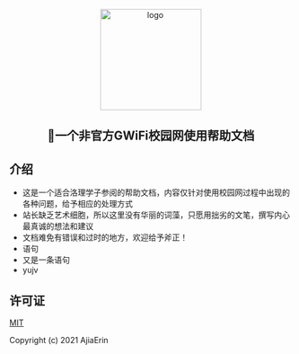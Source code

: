 <p align="center"><a href="https://giwifi.iluoli.ren/" target="_blank" rel="noopener noreferrer"><img width="180" src="https://image.gaoajia.com/2021/10/04/4dff1f5801bba.png" alt="logo"></a></p>


<h2 align="center">🚀一个非官方GWiFi校园网使用帮助文档</h2>

## 介绍

- 这是一个适合洛理学子参阅的帮助文档，内容仅针对使用校园网过程中出现的各种问题，给予相应的处理方式
- 站长缺乏艺术细胞，所以这里没有华丽的词藻，只愿用拙劣的文笔，撰写内心最真诚的想法和建议
- 文档难免有错误和过时的地方，欢迎给予斧正！
- 语句
- 又是一条语句
- yujv


## 许可证
[MIT](https://github.com/gaoajia/GiWiFi-Wiki/blob/master/LICENSE)

Copyright (c) 2021 AjiaErin
